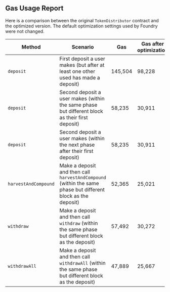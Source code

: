 ## Gas Usage Report

Here is a comparison between the original `TokenDistributor` contract and the optimized version. The default
optimization settings used by Foundry were not changed.

| Method | Scenario | Gas | Gas after optimization
| ------------- | ------------- | ------------- | ------------- |
| `deposit` | First deposit a user makes (but after at least one other used has made a deposit) | 145,504 | 98,228 |
| `deposit` | Second deposit a user makes (within the same phase but different block as their first deposit) | 58,235 | 30,911 |
| `deposit` | Second deposit a user makes (within the next phase after their first deposit) | 58,235 | 30,911 |
| `harvestAndCompound` | Make a deposit and then call `harvestAndCompound` (within the same phase but different block as the deposit)  | 52,365 | 25,021 |
| `withdraw` | Make a deposit and then call `withdraw` (within the same phase but different block as the deposit)  | 57,492 | 30,272 |
| `withdrawAll` | Make a deposit and then call `withdrawAll` (within the same phase but different block as the deposit)  | 47,889 | 25,667 |
